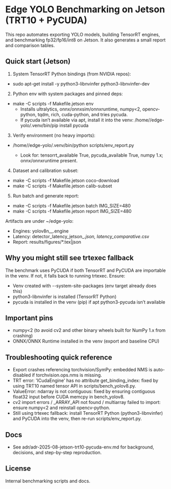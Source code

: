 # Edge YOLO Benchmarking on Jetson (TRT10 + PyCUDA)

This repo automates exporting YOLO models, building TensorRT engines, and benchmarking fp32/fp16/int8 on Jetson. It also generates a small report and comparison tables.

## Quick start (Jetson)

1) System TensorRT Python bindings (from NVIDIA repos):
- sudo apt-get install -y python3-libnvinfer python3-libnvinfer-dev

2) Python env with system packages and pinned deps:
- make -C scripts -f Makefile.jetson env
  - Installs ultralytics, onnx/onnxsim/onnxruntime, numpy<2, opencv-python, tqdm, rich, cuda-python, and tries pycuda.
  - If pycuda isn’t available via apt, install it into the venv: /home/<you>/edge-yolo/.venv/bin/pip install pycuda

3) Verify environment (no heavy imports):
- /home/<you>/edge-yolo/.venv/bin/python scripts/env_report.py
  - Look for: tensorrt_available True, pycuda_available True, numpy 1.x; onnx/onnxruntime present.

4) Dataset and calibration subset:
- make -C scripts -f Makefile.jetson coco-download
- make -C scripts -f Makefile.jetson calib-subset

5) Run batch and generate report:
- make -C scripts -f Makefile.jetson batch IMG_SIZE=480
- make -C scripts -f Makefile.jetson report IMG_SIZE=480

Artifacts are under ~/edge-yolo:
- Engines: yolov8n_<size>_<precision>.engine
- Latency: detector_latency_jetson_<size>_<prec>.json, latency_comparative_<size>.csv
- Report: results/figures/*.tex|json

## Why you might still see trtexec fallback
The benchmark uses PyCUDA if both TensorRT and PyCUDA are importable in the venv. If not, it falls back to running trtexec. Ensure:
- Venv created with --system-site-packages (env target already does this)
- python3-libnvinfer is installed (TensorRT Python)
- pycuda is installed in the venv (pip) if apt python3-pycuda isn’t available

## Important pins
- numpy<2 (to avoid cv2 and other binary wheels built for NumPy 1.x from crashing)
- ONNX/ONNX Runtime installed in the venv (export and baseline CPU)

## Troubleshooting quick reference
- Export crashes referencing torchvision/SymPy: embedded NMS is auto-disabled if torchvision.ops.nms is missing.
- TRT error: 'ICudaEngine' has no attribute get_binding_index: fixed by using TRT10 named tensor API in scripts/bench_yolov8.py.
- ValueError: ndarray is not contiguous: fixed by ensuring contiguous float32 input before CUDA memcpy in bench_yolov8.
- cv2 import errors / _ARRAY_API not found / multiarray failed to import: ensure numpy<2 and reinstall opencv-python.
- Still using trtexec fallback: install TensorRT Python (python3-libnvinfer) and PyCUDA into the venv, then re-run scripts/env_report.py.

## Docs
- See adr/adr-2025-08-jetson-trt10-pycuda-env.md for background, decisions, and step-by-step reproduction.

## License
Internal benchmarking scripts and docs.
